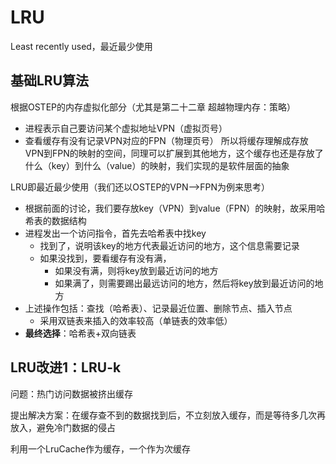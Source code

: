 # LRU
Least recently used，最近最少使用
## 基础LRU算法
根据OSTEP的内存虚拟化部分（尤其是第二十二章 超越物理内存：策略）
- 进程表示自己要访问某个虚拟地址VPN（虚拟页号）
- 查看缓存有没有记录VPN对应的FPN（物理页号）
所以将缓存理解成存放VPN到FPN的映射的空间，同理可以扩展到其他地方，这个缓存也还是存放了什么（key）到什么（value）的映射，我们实现的是软件层面的抽象

LRU即最近最少使用（我们还以OSTEP的VPN-->FPN为例来思考）
- 根据前面的讨论，我们要存放key（VPN）到value（FPN）的映射，故采用哈希表的数据结构
- 进程发出一个访问指令，首先去哈希表中找key
	- 找到了，说明该key的地方代表最近访问的地方，这个信息需要记录
	- 如果没找到，要看缓存有没有满，
		- 如果没有满，则将key放到最近访问的地方
		- 如果满了，则需要踢出最远访问的地方，然后将key放到最近访问的地方
- 上述操作包括：查找（哈希表）、记录最近位置、删除节点、插入节点
	- 采用双链表来插入的效率较高（单链表的效率低）
- **最终选择**：哈希表+双向链表
## LRU改进1：LRU-k
问题：热门访问数据被挤出缓存

提出解决方案：在缓存查不到的数据找到后，不立刻放入缓存，而是等待多几次再放入，避免冷门数据的侵占

利用一个LruCache作为缓存，一个作为次缓存


